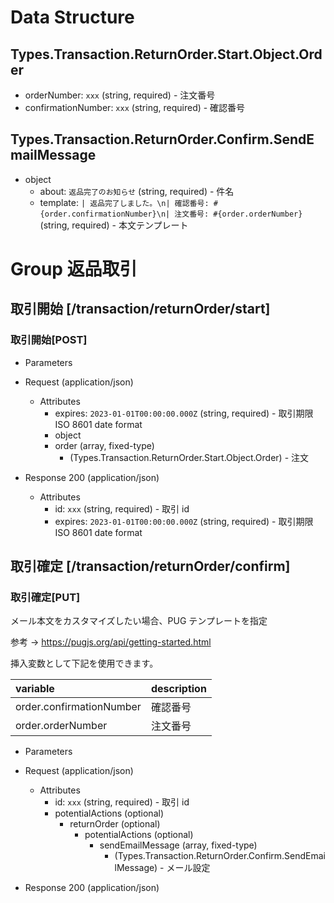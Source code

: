 # Data Structure

## Types.Transaction.ReturnOrder.Start.Object.Order

-   orderNumber: `xxx` (string, required) - 注文番号
-   confirmationNumber: `xxx` (string, required) - 確認番号

## Types.Transaction.ReturnOrder.Confirm.SendEmailMessage

-   object
    -   about: `返品完了のお知らせ` (string, required) - 件名
    -   template: `| 返品完了しました。\n| 確認番号: #{order.confirmationNumber}\n| 注文番号: #{order.orderNumber}` (string, required) - 本文テンプレート
            

# Group 返品取引

## 取引開始 [/transaction/returnOrder/start]

### 取引開始[POST]

-   Parameters


-   Request (application/json)

    -   Attributes
        -   expires: `2023-01-01T00:00:00.000Z` (string, required) - 取引期限 ISO 8601 date format
        -   object
           -   order (array, fixed-type)
                -   (Types.Transaction.ReturnOrder.Start.Object.Order) - 注文

-   Response 200 (application/json)

    -   Attributes
        -   id: `xxx` (string, required) - 取引 id
        -   expires: `2023-01-01T00:00:00.000Z` (string, required) - 取引期限 ISO 8601 date format

<!-- include(../../../response/400.md) -->

## 取引確定 [/transaction/returnOrder/confirm]

### 取引確定[PUT]

メール本文をカスタマイズしたい場合、PUG テンプレートを指定

参考 -> https://pugjs.org/api/getting-started.html

挿入変数として下記を使用できます。

| variable                 | description |
| :----------------------- | :---------- |
| order.confirmationNumber | 確認番号    |
| order.orderNumber        | 注文番号    |

-   Parameters


-   Request (application/json)

    -   Attributes
        -   id: `xxx` (string, required) - 取引 id
        -   potentialActions (optional)
            -   returnOrder (optional)
                -   potentialActions (optional)
                    -   sendEmailMessage (array, fixed-type)
                        -   (Types.Transaction.ReturnOrder.Confirm.SendEmailMessage) - メール設定

-   Response 200 (application/json)

<!-- include(../../../response/400.md) -->

